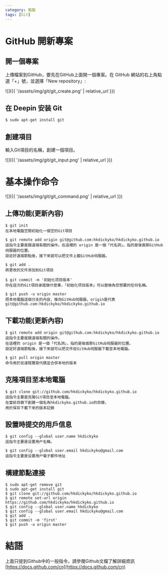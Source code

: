 ```yaml
---
category: 電腦
tags: [Git]
---
```


# GitHub 開新專案
## 開一個專案
上傳檔案到GitHub，要先在GitHub上面開一個專案。在 GitHub 網站的右上角點選「+」號，並選擇「New repository」:

![]({{ '/assets/img/git/git_create.png' | relative_url }})

## 在 Deepin 安装 **Git**

```
$ sudo apt-get install git
```

## 創建項目
輸入Git項目的名稱，創建一個項目。

![]({{ '/assets/img/git/git_input.png' | relative_url }})

# 基本操作命令

![]({{ '/assets/img/git/git_command.png' | relative_url }})

## 上傳功能(更新內容)

```
$ git init
在本地電腦空間初始化一個空的Git項目

$ git remote add origin git@github.com:hkdickyko/hkdickyko.github.io
這指令主要是跟遠端有關的操作。在這裡的 origin 是一個「代名詞」，指的是後面那GitHub伺服器的位置。
設定好遠端節點後，接下來就可以把文件上載GitHub伺服器。

$ git add .
將更改的文件添加到Git項目

$ git commit -m '初始化项目版本'
你在這次的Git項目承諾做什麼事，「初始化项目版本」可以替換為您想要的任何名稱。

$ git push -u origin master
把本地電腦這個分支的內容，推向GitHub伺服器。origin是代表git@github.com:hkdickyko/hkdickyko.github.io

```

## 下載功能(更新內容)

```
$ git remote add origin git@github.com:hkdickyko/hkdickyko.github.io
這指令主要是跟遠端有關的操作。
在這裡的 origin 是一個「代名詞」，指的是後面那GitHub伺服器的位置。
設定好遠端節點後，接下來就可以把文件從GitHub伺服器下載至本地電腦。

$ git pull origin master
命令用於從遠程獲取代碼並合併本地的版本

```

## 克隆項目至本地電腦

```
$ git clone git://github.com/hkdickyko/hkdickyko.github.io
這指令主要是克隆Git項目至本地電腦。
在當前目錄下創建一個名為hkdickyko.github.io的目錄，
用於保存下載下來的版本記錄

```

## 設置時提交的用戶信息

```
$ git config --global user.name hkdickyko	
這指令主要是设置用户名稱。

$ git config --global user.email hkdickyko@gmail.com
這指令主要是设置用户電子郵件地址

```

## 構建節點連接

```
$ sudo apt-get remove git
$ sudo apt-get install git
$ git clone git://github.com/hkdickyko/hkdickyko.github.io
$ git remote set-url origin https://github.com/hkdickyko/hkdickyko.github.io
$ git config --global user.name hkdickyko	
$ git config --global user.email hkdickyko@gmail.com
$ git add .
$ git commit -m 'first'
$ git push -u origin master

```



# 結語
上面只提到Github中的一般指令，請參閱Github文檔了解詳細資訊 [https://docs.github.com/cn](https://docs.github.com/cn) 
